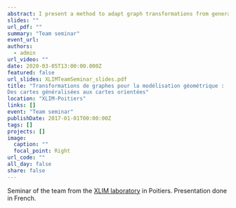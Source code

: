 ```yaml
---
abstract: I present a method to adapt graph transformations from generalized maps to oriented maps.
slides: ""
url_pdf: ""
summary: "Team seminar"
event_url: 
authors:
  - admin
url_video: ""
date: 2020-03-05T13:00:00.000Z
featured: false
url_slides: XLIMTeamSeminar_slides.pdf
title: "Transformations de graphes pour la modélisation géométrique :
Des cartes généralisées aux cartes orientées"
location: "XLIM-Poitiers"
links: []
event: "Team seminar"
publishDate: 2017-01-01T00:00:00Z
tags: []
projects: []
image:
  caption: ""
  focal_point: Right
url_code: ""
all_day: false
share: false
---
```


Seminar of the team from the [XLIM laboratory](xlim-sic.labo.univ-poitiers.fr/) in Poitiers. Presentation done in French.
